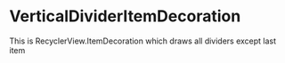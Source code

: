 # VerticalDividerItemDecoration
This is RecyclerView.ItemDecoration which draws all dividers except last item

